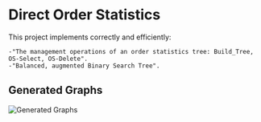 # Direct Order Statistics
This project implements correctly and efficiently:
```
-"The management operations of an order statistics tree: Build_Tree, OS-Select, OS-Delete".
-"Balanced, augmented Binary Search Tree".
```

## Generated Graphs
![Generated Graphs](https://user-images.githubusercontent.com/56603839/226359553-d1a1c69f-2258-456d-95ba-9ff9b4f36b98.png)
